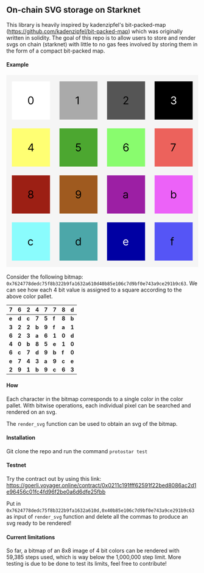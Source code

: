 ## On-chain SVG storage on Starknet

This library is heavily inspired by kadenzipfel's bit-packed-map (https://github.com/kadenzipfel/bit-packed-map) which was originally written in solidity. The goal of this repo is to allow users to store and render svgs on chain (starknet) with little to no gas fees involved by storing them in the form of a compact bit-packed map.

#### Example

![color pallet](img/color-pallet.png)

Consider the following bitmap: `0x7624778dedc75f8b322b9fa1632a610d40b85e106c7d9bf0e743a9ce291b9c63`. We can see how each 4 bit value is assigned to a square according to the above color pallet.

| **7** | **6** | **2** | **4** | **7** | **7** | **8** | **d** |
| ----- | ----- | ----- | ----- | ----- | ----- | ----- | ----- |
| **e** | **d** | **c** | **7** | **5** | **f** | **8** | **b** |
| **3** | **2** | **2** | **b** | **9** | **f** | **a** | **1** |
| **6** | **2** | **3** | **a** | **6** | **1** | **0** | **d** |
| **4** | **0** | **b** | **8** | **5** | **e** | **1** | **0** |
| **6** | **c** | **7** | **d** | **9** | **b** | **f** | **0** |
| **e** | **7** | **4** | **3** | **a** | **9** | **c** | **e** |
| **2** | **9** | **1** | **b** | **9** | **c** | **6** | **3** |

#### How

Each character in the bitmap corresponds to a single color in the color pallet. With bitwise operations, each individual pixel can be searched and rendered on an svg.

The `render_svg` function can be used to obtain an svg of the bitmap.

#### Installation

Git clone the repo and run the command `protostar test`

#### Testnet

Try the contract out by using this link: https://goerli.voyager.online/contract/0x0211c191fff62591f22bed8086ac2d1e96456c01fc4fd96f2be0a6d6dfe25fbb

Put in `0x7624778dedc75f8b322b9fa1632a610d,0x40b85e106c7d9bf0e743a9ce291b9c63` as input of `render_svg` function and delete all the commas to produce an svg ready to be rendered!

#### Current limitations

So far, a bitmap of an 8x8 image of 4 bit colors can be rendered with 59,385 steps used, which is way below the 1,000,000 step limit. More testing is due to be done to test its limits, feel free to contribute!
